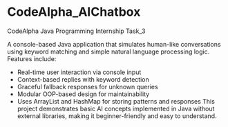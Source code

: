 # CodeAlpha_AIChatbox
CodeAlpha Java Programming Internship Task_3

A console-based Java application that simulates human-like conversations using keyword matching and simple natural language processing logic.
Features include:
 - Real-time user interaction via console input
 - Context-based replies with keyword detection
 - Graceful fallback responses for unknown queries
 - Modular OOP-based design for maintainability
 - Uses ArrayList and HashMap for storing patterns and responses
This project demonstrates basic AI concepts implemented in Java without external libraries, making it beginner-friendly and easy to understand.
